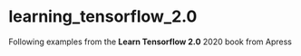 # learning_tensorflow_2.0
Following examples from the __Learn Tensorflow 2.0__ 2020 book from Apress
